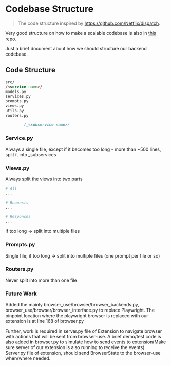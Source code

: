# Codebase Structure

> The code structure inspired by https://github.com/Netflix/dispatch.

Very good structure on how to make a scalable codebase is also in [this repo](https://github.com/zhanymkanov/fastapi-best-practices).

Just a brief document about how we should structure our backend codebase.

## Code Structure

```markdown
src/
/<service name>/
models.py
services.py
prompts.py
views.py
utils.py
routers.py

    	/_<subservice name>/
```

### Service.py

Always a single file, except if it becomes too long - more than ~500 lines, split it into \_subservices

### Views.py

Always split the views into two parts

```python
# All
...

# Requests
...

# Responses
...
```

If too long → split into multiple files

### Prompts.py

Single file; if too long → split into multiple files (one prompt per file or so)

### Routers.py

Never split into more than one file


### Future Work
Added the mainly browser_use/browser/browser_backends.py, browser_use/browser/browser_interface.py to replace Playwright.
The pinpoint location where the playwright browser is replaced with our extension is at line 168 of browser.py

Further, work is required in server.py file of Extension to navigate browser with actions that will be sent from browser-use.
A brief demo/test code is also added in browser.py to simulate how to send events to extension(Make sure server of our extension is also running to receive the events). 
Server.py file of extension, should send BrowserState to the browser-use when/where needed.
